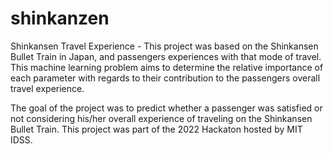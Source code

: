 # shinkanzen
Shinkansen Travel Experience - This project was based on the Shinkansen Bullet Train in Japan, and passengers experiences with that mode of travel. This machine learning problem aims to determine the relative importance of each parameter with regards to their contribution to the passengers overall travel experience.

The goal of the project was to predict whether a passenger was satisfied or not considering his/her overall experience of traveling on the Shinkansen Bullet Train. This project was part of the 2022 Hackaton hosted by MIT IDSS.
